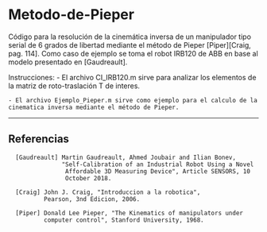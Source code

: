 # Metodo-de-Pieper
Código para la resolución de la cinemática inversa de un manipulador tipo serial de 6 grados de libertad mediante el método de Pieper [Piper][Craig, pag. 114].
Como caso de ejemplo se toma el robot IRB120 de ABB en base al modelo presentado en [Gaudreault].

Instrucciones:
    - El archivo CI_IRB120.m sirve para analizar los elementos de la matriz de roto-traslación T de interes.
    
    - El archivo Ejemplo_Pieper.m sirve como ejemplo para el calculo de la cinematica inversa mediante el método de Pieper.

-----------
Referencias
----------- 

      [Gaudreault] Martin Gaudreault, Ahmed Joubair and Ilian Bonev,
                   "Self-Calibration of an Industrial Robot Using a Novel
                    Affordable 3D Measuring Device", Article SENSORS, 10
                    October 2018.

      [Craig] John J. Craig, "Introduccion a la robotica", 
              Pearson, 3nd Edicion, 2006.

      [Piper] Donald Lee Pieper, "The Kinematics of manipulators under 
              computer control", Stanford University, 1968. 
